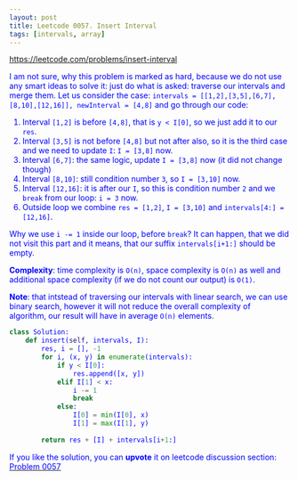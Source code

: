 ```yaml
---
layout: post
title: Leetcode 0057. Insert Interval
tags: [intervals, array]
---
```


<a href="https://leetcode.com/problems/insert-interval"> <font color = blue>https://leetcode.com/problems/insert-interval

I am not sure, why this problem is marked as hard, because we do not use any smart ideas to solve it: just do what is asked: traverse our intervals and merge them. Let us consider the case: `intervals = [[1,2],[3,5],[6,7],[8,10],[12,16]], newInterval = [4,8]` and go through our code:

1. Interval `[1,2]` is before `[4,8]`, that is `y < I[0]`, so we just add it to our `res`.
2. Interval `[3,5]` is not before `[4,8]` but not after also, so it is the third case and we need to update `I`: `I = [3,8]` now.
3. Interval `[6,7]`: the same logic, update `I = [3,8]` now (it did not change though)
4. Interval `[8,10]`: still condition number `3`, so `I = [3,10]` now.
5. Interval `[12,16]`: it is after our `I`, so this is condition number `2` and we `break` from our loop: `i = 3` now.
6. Outside loop we combine `res = [1,2]`, `I = [3,10]` and `intervals[4:] = [12,16]`.

Why we use `i -= 1` inside our loop, before `break`? It can happen, that we did not visit this part and it means, that our suffix `intervals[i+1:]` should be empty.

**Complexity**: time complexity is `O(n)`, space complexity is `O(n)` as well and additional space complexity (if we do not count our output) is `O(1)`.

**Note**: that intstead of traversing our intervals with linear search, we can use binary search, however it will not reduce the overall complexity of algorithm, our result will have in average `O(n)` elements.

```python
class Solution:
    def insert(self, intervals, I):
        res, i = [], -1
        for i, (x, y) in enumerate(intervals):
            if y < I[0]:
                res.append([x, y])
            elif I[1] < x:
                i -= 1
                break
            else:
                I[0] = min(I[0], x)
                I[1] = max(I[1], y)
                
        return res + [I] + intervals[i+1:]
```
If you like the solution, you can **upvote** it on leetcode discussion section:<a href="https://leetcode.com/problems/insert-interval/discuss/844494/python-o(n)-solution-explained"> <font color = blue>Problem 0057
